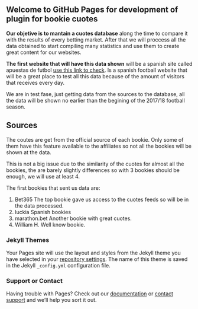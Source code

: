 ## Welcome to GitHub Pages for development of plugin for bookie cuotes

**Our objetive is to mantain a cuotes database** along the time to compare it with the results of every betting market. After that we will proccess all the data obtained to start compiling many statistics and use them to create great content for our websites.

**The first website that will have this data shown** will be a spanish site called apuestas de futbol [use this link to check](http://www.apuestafutbol.net/codigo-promocional/bet365-2015.html). Is a spanish football website that will be a great place to test all this data because of the amount of visitors that receives every day.

We are in test fase, just getting data from the sources to the database, all the data will be shown no earlier than the begining of the 2017/18 football season.

## Sources

The coutes are get from the official source of each bookie. Only some of them have this feature available to the affiliates so not all the bookies will be shown at the data.

This is not a big issue due to the similarity of the cuotes for almost all the bookies, the are barely slightly differences so with 3 bookies should be enough, we will use at least 4.

The first bookies that sent us data are:
1. Bet365
The top bookie gave us access to the cuotes feeds so will be in the data processed.
2. luckia
Spanish bookies
3. marathon.bet
Another bookie with great cuotes.
4. William H.
Well know bookie.

### Jekyll Themes

Your Pages site will use the layout and styles from the Jekyll theme you have selected in your [repository settings](https://github.com/moisty70/moisty70.github.io/settings). The name of this theme is saved in the Jekyll `_config.yml` configuration file.

### Support or Contact

Having trouble with Pages? Check out our [documentation](https://help.github.com/categories/github-pages-basics/) or [contact support](https://github.com/contact) and we’ll help you sort it out.
